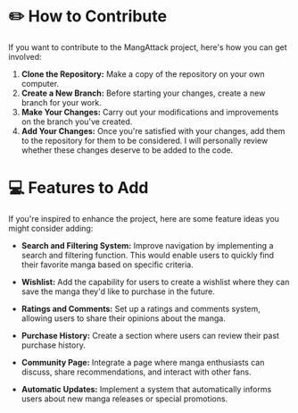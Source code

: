 # ✏️ How to Contribute

If you want to contribute to the MangAttack project, here's how you can get involved:

1. **Clone the Repository:** Make a copy of the repository on your own computer.
2. **Create a New Branch:** Before starting your changes, create a new branch for your work.
3. **Make Your Changes:** Carry out your modifications and improvements on the branch you've created.
4. **Add Your Changes:** Once you're satisfied with your changes, add them to the repository for them to be considered. I will personally review whether these changes deserve to be added to the code.

# 💻 Features to Add

If you're inspired to enhance the project, here are some feature ideas you might consider adding:

- **Search and Filtering System:** Improve navigation by implementing a search and filtering function. This would enable users to quickly find their favorite manga based on specific criteria.

- **Wishlist:** Add the capability for users to create a wishlist where they can save the manga they'd like to purchase in the future.

- **Ratings and Comments:** Set up a ratings and comments system, allowing users to share their opinions about the manga.

- **Purchase History:** Create a section where users can review their past purchase history.

- **Community Page:** Integrate a page where manga enthusiasts can discuss, share recommendations, and interact with other fans.

- **Automatic Updates:** Implement a system that automatically informs users about new manga releases or special promotions.
